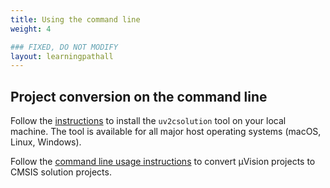 ```yaml
---
title: Using the command line
weight: 4

### FIXED, DO NOT MODIFY
layout: learningpathall
---
```


## Project conversion on the command line

Follow the [instructions](https://arm-software.github.io/MDK-Toolbox/01_installation/) to install the `uv2csolution` tool on
your local machine. The tool is available for all major host operating systems (macOS, Linux, Windows).

Follow the [command line usage instructions](https://arm-software.github.io/MDK-Toolbox/04_uv2csolution/) to convert
µVision projects to CMSIS solution projects.